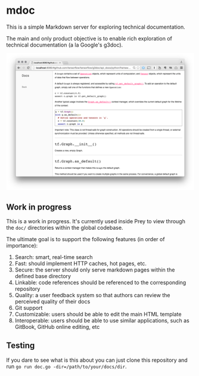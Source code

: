 # mdoc

This is a simple Markdown server for exploring technical documentation.

The main and only product objective is to enable rich exploration of technical documentation (a la Google's g3doc).

![mdoc](https://github.com/raliste/mdoc/raw/master/doc/screenshot.png)

## Work in progress

This is a work in progress. It's currently used inside Prey to view through the `doc/` directories within the global codebase.

The ultimate goal is to support the following features (in order of importance):

1. Search: smart, real-time search
2. Fast: should implement HTTP caches, hot pages, etc.
3. Secure: the server should only serve markdown pages within the defined base directory
4. Linkable: code references should be referenced to the corresponding repository
5. Quality: a user feedback system so that authors can review the perceived quality of their docs
6. Git support
7. Customizable: users should be able to edit the main HTML template
8. Interoperable: users should be able to use similar applications, such as GitBook, GitHub online editing, etc

## Testing

If you dare to see what is this about you can just clone this repository and run `go run doc.go -dir=/path/to/your/docs/dir`.
